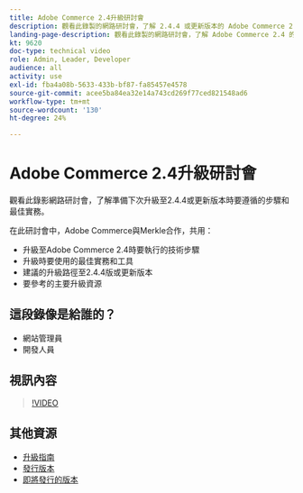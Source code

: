 ```yaml
---
title: Adobe Commerce 2.4升級研討會
description: 觀看此錄製的網路研討會，了解 2.4.4 或更新版本的 Adobe Commerce 2.4.4 的升級步驟和最佳實務。
landing-page-description: 觀看此錄製的網路研討會，了解 Adobe Commerce 2.4 的升級步驟和最佳實務。
kt: 9620
doc-type: technical video
role: Admin, Leader, Developer
audience: all
activity: use
exl-id: fba4a08b-5633-433b-bf87-fa85457e4578
source-git-commit: acee5ba84ea32e14a743cd269f77ced821548ad6
workflow-type: tm+mt
source-wordcount: '130'
ht-degree: 24%

---
```


# Adobe Commerce 2.4升級研討會

觀看此錄影網路研討會，了解準備下次升級至2.4.4或更新版本時要遵循的步驟和最佳實務。

在此研討會中，Adobe Commerce與Merkle合作，共用：

- 升級至Adobe Commerce 2.4時要執行的技術步驟
- 升級時要使用的最佳實務和工具
- 建議的升級路徑至2.4.4版或更新版本
- 要參考的主要升級資源

## 這段錄像是給誰的？

- 網站管理員
- 開發人員

## 視訊內容

>[!VIDEO](https://video.tv.adobe.com/v/340038?quality=12&learn=on)

## 其他資源

- [升級指南](https://experienceleague.adobe.com/docs/commerce-operations/upgrade-guide/overview.html)
- [發行版本](https://devdocs.magento.com/release/released-versions.html)
- [即將發行的版本](https://devdocs.magento.com/release/)
